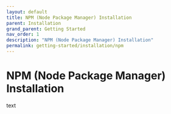 ```yaml
---
layout: default
title: NPM (Node Package Manager) Installation
parent: Installation
grand_parent: Getting Started
nav_order: 1
description: "NPM (Node Package Manager) Installation"
permalink: getting-started/installation/npm
---
```


# NPM (Node Package Manager) Installation

text
